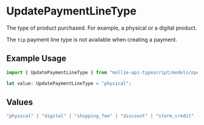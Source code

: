 # UpdatePaymentLineType

The type of product purchased. For example, a physical or a digital product.

The `tip` payment line type is not available when creating a payment.

## Example Usage

```typescript
import { UpdatePaymentLineType } from "mollie-api-typescript/models/operations";

let value: UpdatePaymentLineType = "physical";
```

## Values

```typescript
"physical" | "digital" | "shipping_fee" | "discount" | "store_credit" | "gift_card" | "surcharge" | "tip"
```